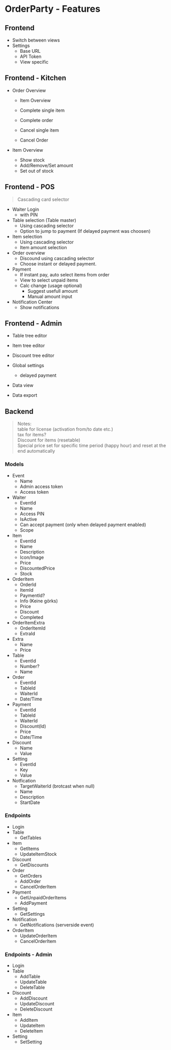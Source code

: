 # OrderParty - Features

## Frontend

* Switch between views
* Settings
    * Base URL
    * API Token
    * View specific

## Frontend - Kitchen

* Order Overview
    * Item Overview
    * Complete single item
    * Complete order

    * Cancel single item
    * Cancel Order

* Item Overview
    * Show stock
    * Add/Remove/Set amount
    * Set out of stock

## Frontend - POS

> Cascading card selector

* Waiter Login
    * with PIN
* Table selection (Table master)
    * Using cascading selector
    * Option to jump to payment (If delayed payment was choosen)
* Item selection
    * Using cascading selector
    * Item amount selection
* Order overview
    * Discound using cascading selector
    * Choose instant or delayed payment.
* Payment
    * If instant pay, auto select items from order
    * View to select unpaid items
    * Calc change (usage optional)
        * Suggest usefull amount
        * Manual amount input
* Notification Center
    * Show notifications


## Frontend - Admin

* Table tree editor
* Item tree editor
* Discount tree editor
* Global settings
    * delayed payment

* Data view
* Data export


## Backend

> Notes:  
> table for license (activation from/to date etc.)  
> tax for items?  
> Discount for items (resetable)  
> Special price set for specific time period (happy hour) and reset at the end automatically

### Models

* Event
    * Name
    * Admin access token
    * Access token
* Waiter
    * EventId
    * Name
    * Access PIN
    * IsActive
    * Can accept payment (only when delayed payment enabled)
    * Scope
* Item
    * EventId
    * Name
    * Description
    * Icon/Image
    * Price
    * DiscountedPrice
    * Stock
* OrderItem
    * OrderId
    * ItemId
    * PaymentId?
    * Info (Keine görks)
    * Price
    * Discount
    * Completed
* OrderItemExtra
    * OrderItemId
    * ExtraId
* Extra
    * Name
    * Price
* Table
    * EventId
    * Number?
    * Name
* Order
    * EventId
    * TableId
    * WaiterId
    * Date/Time
* Payment
    * EventId
    * TableId
    * WaiterId
    * Discount(Id)
    * Price
    * Date/Time
* Discount
    * Name
    * Value
* Setting
    * EventId
    * Key
    * Value
* Notfication
    * TargetWaiterId (brotcast when null)
    * Name
    * Description
    * StartDate


### Endpoints

* Login
* Table
    * GetTables
* Item
    * GetItems
    * UpdateItemStock
* Discount
    * GetDiscounts
* Order
    * GetOrders
    * AddOrder
    * CancelOrderItem
* Payment
    * GetUnpaidOrderItems
    * AddPayment
* Setting
    * GetSettings
* Notification
    * GetNotifications (serverside event)
* OrderItem
    * UpdateOrderItem
    * CancelOrderItem

### Endpoints - Admin

* Login
* Table
    * AddTable
    * UpdateTable
    * DeleteTable
* Discount
    * AddDiscount
    * UpdateDiscount
    * DeleteDiscount
* Item
    * AddItem
    * UpdateItem
    * DeleteItem
* Setting
    * SetSetting